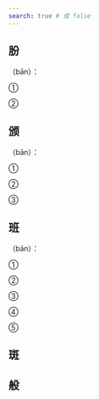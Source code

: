```yaml
---
search: true # 或 false
---
```


## 肦

（bān）：

➀

➁

## 颁

（bān）：

➀

➁

➂

## 班

（bān）：

➀

➁

➂

➃

➄ 

## 斑

## 般